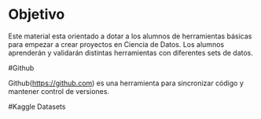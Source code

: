 


# Objetivo

Este material esta orientado a dotar a los alumnos de herramientas básicas para empezar a crear proyectos en Ciencia de Datos.
Los alumnos aprenderán y validarán distintas herramientas con diferentes sets de datos.


#Github

Github(https://github.com) es una herramienta para sincronizar código y mantener control de versiones.

#Kaggle Datasets

